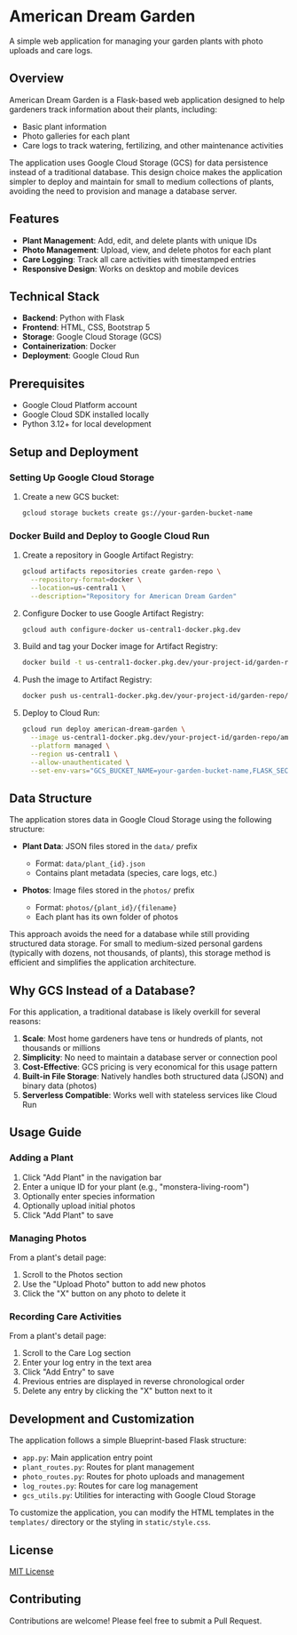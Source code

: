 # American Dream Garden

A simple web application for managing your garden plants with photo uploads and care logs.

## Overview

American Dream Garden is a Flask-based web application designed to help gardeners track information about their plants, including:

- Basic plant information
- Photo galleries for each plant
- Care logs to track watering, fertilizing, and other maintenance activities

The application uses Google Cloud Storage (GCS) for data persistence instead of a traditional database. This design choice makes the application simpler to deploy and maintain for small to medium collections of plants, avoiding the need to provision and manage a database server.

## Features

- **Plant Management**: Add, edit, and delete plants with unique IDs
- **Photo Management**: Upload, view, and delete photos for each plant
- **Care Logging**: Track all care activities with timestamped entries
- **Responsive Design**: Works on desktop and mobile devices

## Technical Stack

- **Backend**: Python with Flask
- **Frontend**: HTML, CSS, Bootstrap 5
- **Storage**: Google Cloud Storage (GCS)
- **Containerization**: Docker
- **Deployment**: Google Cloud Run

## Prerequisites

- Google Cloud Platform account
- Google Cloud SDK installed locally
- Python 3.12+ for local development

## Setup and Deployment

### Setting Up Google Cloud Storage

1. Create a new GCS bucket:
   ```bash
   gcloud storage buckets create gs://your-garden-bucket-name
   ```

### Docker Build and Deploy to Google Cloud Run

1. Create a repository in Google Artifact Registry:
   ```bash
   gcloud artifacts repositories create garden-repo \
     --repository-format=docker \
     --location=us-central1 \
     --description="Repository for American Dream Garden"
   ```

2. Configure Docker to use Google Artifact Registry:
   ```bash
   gcloud auth configure-docker us-central1-docker.pkg.dev
   ```

3. Build and tag your Docker image for Artifact Registry:
   ```bash
   docker build -t us-central1-docker.pkg.dev/your-project-id/garden-repo/american-dream-garden:latest .
   ```

4. Push the image to Artifact Registry:
   ```bash
   docker push us-central1-docker.pkg.dev/your-project-id/garden-repo/american-dream-garden:latest
   ```

5. Deploy to Cloud Run:
   ```bash
   gcloud run deploy american-dream-garden \
     --image us-central1-docker.pkg.dev/your-project-id/garden-repo/american-dream-garden:latest \
     --platform managed \
     --region us-central1 \
     --allow-unauthenticated \
     --set-env-vars="GCS_BUCKET_NAME=your-garden-bucket-name,FLASK_SECRET_KEY=your-secret-key"
   ```

## Data Structure

The application stores data in Google Cloud Storage using the following structure:

- **Plant Data**: JSON files stored in the `data/` prefix
  - Format: `data/plant_{id}.json`
  - Contains plant metadata (species, care logs, etc.)

- **Photos**: Image files stored in the `photos/` prefix
  - Format: `photos/{plant_id}/{filename}`
  - Each plant has its own folder of photos

This approach avoids the need for a database while still providing structured data storage. For small to medium-sized personal gardens (typically with dozens, not thousands, of plants), this storage method is efficient and simplifies the application architecture.

## Why GCS Instead of a Database?

For this application, a traditional database is likely overkill for several reasons:

1. **Scale**: Most home gardeners have tens or hundreds of plants, not thousands or millions
2. **Simplicity**: No need to maintain a database server or connection pool
3. **Cost-Effective**: GCS pricing is very economical for this usage pattern
4. **Built-in File Storage**: Natively handles both structured data (JSON) and binary data (photos)
5. **Serverless Compatible**: Works well with stateless services like Cloud Run

## Usage Guide

### Adding a Plant

1. Click "Add Plant" in the navigation bar
2. Enter a unique ID for your plant (e.g., "monstera-living-room")
3. Optionally enter species information
4. Optionally upload initial photos
5. Click "Add Plant" to save

### Managing Photos

From a plant's detail page:
1. Scroll to the Photos section
2. Use the "Upload Photo" button to add new photos
3. Click the "X" button on any photo to delete it

### Recording Care Activities

From a plant's detail page:
1. Scroll to the Care Log section
2. Enter your log entry in the text area
3. Click "Add Entry" to save
4. Previous entries are displayed in reverse chronological order
5. Delete any entry by clicking the "X" button next to it

## Development and Customization

The application follows a simple Blueprint-based Flask structure:

- `app.py`: Main application entry point
- `plant_routes.py`: Routes for plant management
- `photo_routes.py`: Routes for photo uploads and management
- `log_routes.py`: Routes for care log management
- `gcs_utils.py`: Utilities for interacting with Google Cloud Storage

To customize the application, you can modify the HTML templates in the `templates/` directory or the styling in `static/style.css`.

## License

[MIT License](LICENSE)

## Contributing

Contributions are welcome! Please feel free to submit a Pull Request.
